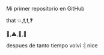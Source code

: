 Mi primer repositorio en GitHub

that :collision:,:exclamation:,:exclamation:,:question:

:vertical_traffic_light:,:warning:,:round_pushpin:,:moyai:

despues de tanto tiempo volvi :| nice
